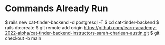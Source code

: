 # Commands Already Run
$ rails new cat-tinder-backend -d postgresql -T
$ cd cat-tinder-backend
$ rails db:create
$ git remote add origin https://github.com/learn-academy-2022-alpha/cat-tinder-backend-instructors-sarah-charlean-austin.git
$ git checkout -b main
